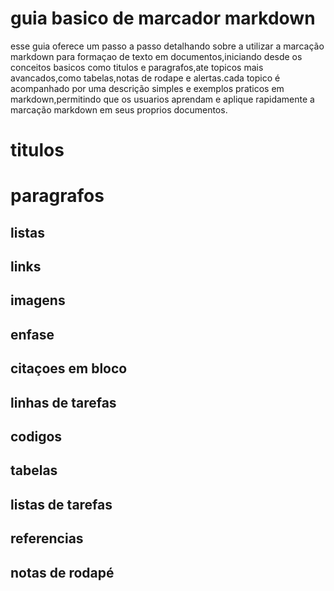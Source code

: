 # guia basico de marcador markdown
esse guia oferece um passo a passo detalhando sobre a utilizar a marcação markdown para formaçao de texto em documentos,iniciando desde os conceitos basicos como titulos e paragrafos,ate topicos mais avancados,como tabelas,notas de rodape e alertas.cada topico é acompanhado por uma descrição simples e exemplos praticos em markdown,permitindo que os usuarios aprendam e aplique rapidamente a marcação markdown em seus proprios documentos.

# titulos

#  paragrafos

## listas

## links

## imagens

## enfase

## citaçoes em bloco

## linhas de tarefas

## codigos

##  tabelas

## listas de tarefas

## referencias 

## notas de rodapé

